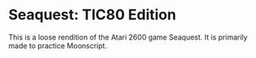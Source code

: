 # Seaquest: TIC80 Edition

This is a loose rendition of the Atari 2600 game Seaquest. It is primarily made to practice Moonscript.
